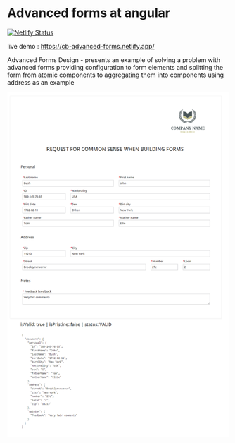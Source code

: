 # Advanced forms at angular

[![Netlify Status](https://api.netlify.com/api/v1/badges/e5f47c52-59ec-4663-a068-343f0d61ac7d/deploy-status)](https://app.netlify.com/sites/cb-advanced-forms/deploys)


live demo : https://cb-advanced-forms.netlify.app/

Advanced Forms Design - presents an example of solving a problem 
with advanced forms providing configuration to form elements and 
splitting the form from atomic components to aggregating them 
into components using address as an example

![alt text](https://raw.githubusercontent.com/CrisBogucki/cb-advanced-forms/master/assets/img2.png)
